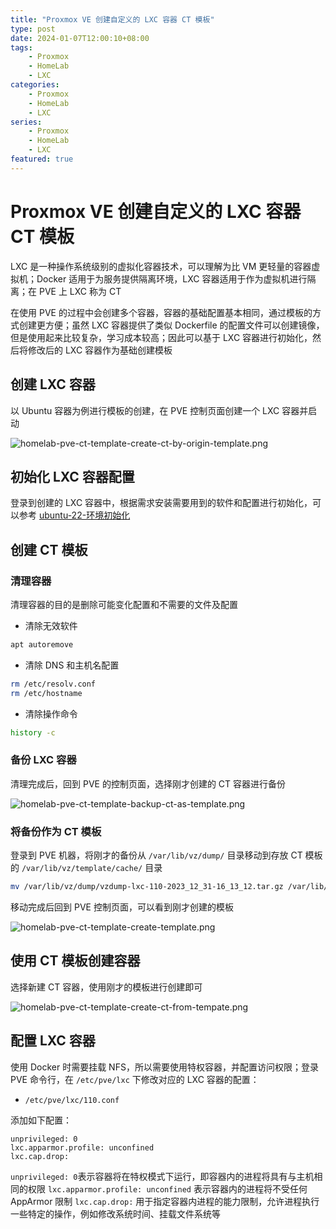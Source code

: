 ```yaml
---
title: "Proxmox VE 创建自定义的 LXC 容器 CT 模板"
type: post
date: 2024-01-07T12:00:10+08:00
tags:
    - Proxmox
    - HomeLab
    - LXC
categories: 
    - Proxmox
    - HomeLab
    - LXC
series: 
    - Proxmox
    - HomeLab
    - LXC
featured: true 
---
```


# Proxmox VE 创建自定义的 LXC 容器 CT 模板

LXC 是一种操作系统级别的虚拟化容器技术，可以理解为比 VM 更轻量的容器虚拟机；Docker 适用于为服务提供隔离环境，LXC 容器适用于作为虚拟机进行隔离；在 PVE 上 LXC 称为 CT

在使用 PVE 的过程中会创建多个容器，容器的基础配置基本相同，通过模板的方式创建更方便；虽然 LXC 容器提供了类似 Dockerfile 的配置文件可以创建镜像，但是使用起来比较复杂，学习成本较高；因此可以基于 LXC 容器进行初始化，然后将修改后的 LXC 容器作为基础创建模板

## 创建 LXC 容器

以 Ubuntu 容器为例进行模板的创建，在 PVE 控制页面创建一个 LXC 容器并启动

![homelab-pve-ct-template-create-ct-by-origin-template.png](https://img.hellowood.dev/picture/homelab-pve-ct-template-create-ct-by-origin-template.png)

## 初始化 LXC 容器配置

登录到创建的 LXC 容器中，根据需求安装需要用到的软件和配置进行初始化，可以参考 [ubuntu-22-环境初始化](https://blog.hellowood.dev/posts/ubuntu-22-环境初始化)

## 创建 CT 模板

### 清理容器

清理容器的目的是删除可能变化配置和不需要的文件及配置

- 清除无效软件

```bash
apt autoremove
``` 

- 清除 DNS 和主机名配置

```bash
rm /etc/resolv.conf
rm /etc/hostname
```

- 清除操作命令

```bash
history -c
```

### 备份 LXC 容器

清理完成后，回到 PVE 的控制页面，选择刚才创建的 CT 容器进行备份

![homelab-pve-ct-template-backup-ct-as-template.png](https://img.hellowood.dev/picture/homelab-pve-ct-template-backup-ct-as-template.png)

### 将备份作为 CT 模板

登录到 PVE 机器，将刚才的备份从 `/var/lib/vz/dump/` 目录移动到存放 CT 模板的 `/var/lib/vz/template/cache/` 目录

```bash
mv /var/lib/vz/dump/vzdump-lxc-110-2023_12_31-16_13_12.tar.gz /var/lib/vz/template/cache/homelab-ubuntu-22.04-standard.tar.gz
```

移动完成后回到 PVE 控制页面，可以看到刚才创建的模板

![homelab-pve-ct-template-create-template.png](https://img.hellowood.dev/picture/homelab-pve-ct-template-create-template.png)

## 使用 CT 模板创建容器

选择新建 CT 容器，使用刚才的模板进行创建即可

![homelab-pve-ct-template-create-ct-from-tempate.png](https://img.hellowood.dev/picture/homelab-pve-ct-template-create-ct-from-tempate.png)

## 配置 LXC 容器

使用 Docker 时需要挂载 NFS，所以需要使用特权容器，并配置访问权限；登录 PVE 命令行，在 `/etc/pve/lxc` 下修改对应的 LXC 容器的配置：


- `/etc/pve/lxc/110.conf`

添加如下配置：

```
unprivileged: 0
lxc.apparmor.profile: unconfined
lxc.cap.drop:
```

`unprivileged: 0`表示容器将在特权模式下运行，即容器内的进程将具有与主机相同的权限
`lxc.apparmor.profile: unconfined` 表示容器内的进程将不受任何 AppArmor 限制
`lxc.cap.drop:` 用于指定容器内进程的能力限制，允许进程执行一些特定的操作，例如修改系统时间、挂载文件系统等